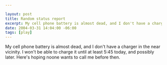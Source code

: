 ```yaml
--- 

layout: post
title: Random status report
excerpt: My cell phone battery is almost dead, and I don't have a charger in the near vicinity.  I won't be able to charge it until at least 5:45 today, and possibly later.  Here's hoping noone wants to call me before then.
date: 2004-03-31 14:04:00 -06:00
tags: [play]
---
```

My cell phone battery is almost dead, and I don't have a charger in the near vicinity.  I won't be able to charge it until at least 5:45 today, and possibly later.  Here's hoping noone wants to call me before then.
